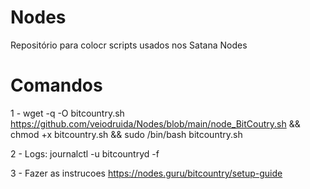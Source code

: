 # Nodes

Repositório para colocr scripts usados nos Satana Nodes

# Comandos

1 - wget -q -O bitcountry.sh https://github.com/veiodruida/Nodes/blob/main/node_BitCoutry.sh && chmod +x bitcountry.sh && sudo /bin/bash bitcountry.sh

2 - Logs: journalctl -u bitcountryd -f

3 - Fazer as instrucoes
https://nodes.guru/bitcountry/setup-guide
